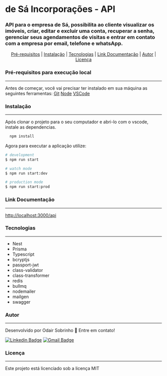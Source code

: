 # de Sá Incorporações - API

### API para o empresa de Sá, possibilita ao cliente visualizar os imóveis, criar, editar e excluir uma conta, recuperar a senha, gerenciar seus agendamentos de visitas e entrar em contato com a empresa por email, telefone e whatsApp.

<p align="center">
 <a href="#pre">Pré-requisitos</a> |
 <a href="#rodando">Instalação</a> | 
 <a href="#tecnologias">Tecnologias</a> |  
 <a href="#linkLocal">Link Documentação</a> |  
 <a href="#autor">Autor</a> |
 <a href="#licenca">Licença</a> 
</p>

<h3 id="pre">Pré-requisitos para execução local</h3>

---

Antes de começar, você vai precisar ter instalado em sua máquina as seguintes ferramentas:
[Git](https://git-scm.com)
[Node](https://nodejs.org/en)
[VSCode](https://code.visualstudio.com/)

<h3 id="rodando">Instalação</h3>

---

Após clonar o projeto para o seu computador e abri-lo com o vscode, instale as dependencias.

```bash
  npm install
```

Agora para executar a aplicação utilize:

```bash
# development
$ npm run start

# watch mode
$ npm run start:dev

# production mode
$ npm run start:prod
```

<h3 id="linkLocal">Link Documentação</h3>

---

[http://localhost:3000/api](http://localhost:3000/api)

<h3 id="tecnologias">Tecnologias</h3>

---

- Nest
- Prisma
- Typescript
- bcryptjs
- passport-jwt
- class-validator
- class-transformer
- redis
- bullmq
- nodemailer
- mailgen
- swagger

<h3 id="autor">Autor</h3>

---

Desenvolvido por Odair Sobrinho 🚀 Entre em contato!

[![Linkedin Badge](https://img.shields.io/badge/-Odair-blue?style=flat-square&logo=Linkedin&logoColor=white&link=https://www.linkedin.com/in/odair-sobrinho/)](https://www.linkedin.com/in/odair-sobrinho/)
[![Gmail Badge](https://img.shields.io/badge/-odairodriguez@yahoo.com.br-slateblue?style=flat-square&logo=Yahoo&logoColor=white&link=mailto:odairodriguez@yahoo.com.br)](mailto:odairodriguez@yahoo.com.br)

<h3 id="licenca">Licença</h3>

---

Este projeto está licenciado sob a licença MIT
